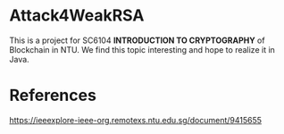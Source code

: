 # Attack4WeakRSA  
This is a project for SC6104 **INTRODUCTION TO CRYPTOGRAPHY** of Blockchain in NTU. We find this topic interesting and hope to realize it in Java.
  
# References
https://ieeexplore-ieee-org.remotexs.ntu.edu.sg/document/9415655
